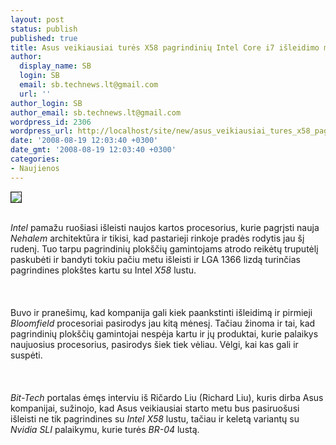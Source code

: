 ```yaml
---
layout: post
status: publish
published: true
title: Asus veikiausiai turės X58 pagrindinių Intel Core i7 išleidimo metu
author:
  display_name: SB
  login: SB
  email: sb.technews.lt@gmail.com
  url: ''
author_login: SB
author_email: sb.technews.lt@gmail.com
wordpress_id: 2306
wordpress_url: http://localhost/site/new/asus_veikiausiai_tures_x58_pagrindiniu_intel_core_i7_isleidimo_metu/
date: '2008-08-19 12:03:40 +0300'
date_gmt: '2008-08-19 12:03:40 +0300'
categories:
- Naujienos
---
```

<div class="imgright"><img src="http://tbn0.google.com/images?q=tbn:rVRdRN7mtpeZYM:http://sprzetkom.pl/ftp/wm/asus/asus_logo_1.jpg" border="1"></div>
<p><br><i>Intel</i> pamažu ruošiasi išleisti naujos kartos procesorius, kurie pagrįsti nauja <i>Nehalem</i> architektūra ir tikisi, kad pastarieji rinkoje pradės rodytis jau šį rudenį. Tuo tarpu pagrindinių plokščių gamintojams atrodo reikėtų truputėlį paskubėti ir bandyti tokiu pačiu metu išleisti ir LGA 1366 lizdą turinčias pagrindines plokštes kartu su Intel <i>X58</i> lustu.<br />
<br><br />
<br>Buvo ir pranešimų, kad kompanija gali kiek paankstinti išleidimą ir pirmieji <i>Bloomfield</i> procesoriai pasirodys jau kitą mėnesį. Tačiau žinoma ir tai, kad pagrindinių plokščių gamintojai nespėja kartu ir jų produktai, kurie palaikys naujuosius procesorius, pasirodys šiek tiek vėliau. Vėlgi, kai kas gali ir suspėti.<br />
<br><br />
<br><i>Bit-Tech</i> portalas ėmęs interviu iš Ričardo Liu (Richard Liu), kuris dirba Asus kompanijai, sužinojo, kad Asus veikiausiai starto metu bus pasiruošusi išleisti ne tik pagrindines su <i>Intel X58</i> lustu, tačiau ir keletą variantų su <i>Nvidia SLI</i> palaikymu, kurie turės <i>BR-04</i> lustą.<br />
<br><br />
<br><br />
<br></p>
